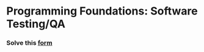 # Programming Foundations: Software Testing/QA
### Solve this [form](https://docs.google.com/forms/d/e/1FAIpQLScZQngAITpGMz2ECER5cj_-JIUi3xGe_8-_JqQrQbwjoSS0nA/viewform?usp=sf_link)

